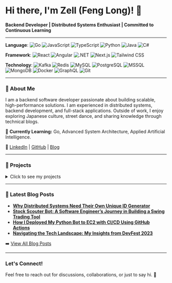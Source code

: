# Hi there, I'm Zell (Feng Long)! 👋  
**Backend Developer | Distributed Systems Enthusiast | Committed to Continuous Learning**  

---

**Language**: ![Go](https://img.shields.io/badge/Language-Go-informational?style=flat&logo=go&color=00ADD8)   ![JavaScript](https://img.shields.io/badge/Language-JavaScript-informational?style=flat&logo=javascript&color=F7DF1E)   ![TypeScript](https://img.shields.io/badge/Language-TypeScript-informational?style=flat&logo=typescript&color=3178C6)  ![Python](https://img.shields.io/badge/Language-Python-informational?style=flat&logo=python&color=3776AB)  ![Java](https://img.shields.io/badge/Language-Java-informational?style=flat&logo=java&color=007396)  ![C#](https://img.shields.io/badge/Language-C%23-informational?style=flat&logo=csharp&color=239120)  

**Framework**: ![React](https://img.shields.io/badge/Framework-React-informational?style=flat&logo=react&color=61DAFB)  ![Angular](https://img.shields.io/badge/Framework-Angular-informational?style=flat&logo=angular&color=DD0031)  ![.NET](https://img.shields.io/badge/Framework-.NET_Core_MVC-informational?style=flat&logo=dotnet&color=512BD4) ![Next.js](https://img.shields.io/badge/Framework-Next.js-informational?style=flat&logo=nextdotjs&color=000000)   ![Tailwind CSS](https://img.shields.io/badge/Framework-Tailwind_CSS-informational?style=flat&logo=tailwindcss&color=06B6D4)  


**Technology**: ![Kafka](https://img.shields.io/badge/Tool-Kafka-informational?style=flat&logo=apache-kafka&color=231F20)  ![Redis](https://img.shields.io/badge/Database-Redis-informational?style=flat&logo=redis&color=DC382D)  ![MySQL](https://img.shields.io/badge/Database-MySQL-informational?style=flat&logo=mysql&color=4479A1)  ![PostgreSQL](https://img.shields.io/badge/Database-PostgreSQL-informational?style=flat&logo=postgresql&color=336791)  ![MSSQL](https://img.shields.io/badge/Database-MSSQL-informational?style=flat&logo=microsoftsqlserver&color=CC2927)  ![MongoDB](https://img.shields.io/badge/Database-MongoDB-informational?style=flat&logo=mongodb&color=47A248)  ![Docker](https://img.shields.io/badge/Tool-Docker-informational?style=flat&logo=docker&color=2496ED)  ![GraphQL](https://img.shields.io/badge/Tool-GraphQL-informational?style=flat&logo=graphql&color=E10098)  ![Git](https://img.shields.io/badge/Tool-Git-informational?style=flat&logo=git&color=F05032)  

---

### 👤 About Me  
I am a backend software developer passionate about building scalable, high-performance solutions. I am experienced in distributed systems, backend development, and full-stack applications. Outside of work, I enjoy exploring Japanese culture, street dance, and sharing knowledge through technical blogs.

🌱 **Currently Learning:** Go, Advanced System Architecture, Applied Artificial Intelligence.  

🔗 [LinkedIn](https://linkedin.com/in/ngfenglong) | [GitHub](https://github.com/ngfenglong) | [Blog](https://withzell.com)  

---

### 🚀 Projects  
<details>
  <summary>Click to see my projects</summary>
  
- **Ikou:** A community-driven travel app allowing users to create, discover, and plan trips and activities with seamless interaction.  
  - [Frontend Repo - React](https://github.com/ngfenglong/ikou-website)  
  - [Backend Repo - Go](https://github.com/ngfenglong/ikou-backend)  

- **GoScrapeFlow:** An intuitive CLI-based web scraper leveraging sitemaps to efficiently harvest online data, perfect for data aggregation and analysis tasks.  
  - [CLI Repo - Go](https://github.com/ngfenglong/go-scrape-flow)  

- **Time-To-Makan (TTM):** A solution for the "Where should we eat?" dilemma in Novena, Singapore, featuring a web app and Telegram bot for random restaurant suggestions.  
  - [Telegram Bot Repo - Python](https://github.com/ngfenglong/food-randomizer-bot)  
  - [Backend Repo - Go](https://github.com/ngfenglong/food-randomizer-BE)  

</details>

---

### 📖 Latest Blog Posts  

<!-- BLOG-POST-LIST:START -->
- [**Why Distributed Systems Need Their Own Unique ID Generator**](https://medium.com/@zell_dev/why-distributed-systems-need-their-own-unique-id-generator-38bd10bcbc97)
- [**Stock Scouter Bot: A Software Engineer’s Journey in Building a Swing Trading Tool**](https://medium.com/@zell_dev/stock-scouter-bot-a-software-engineers-journey-in-building-a-swing-trading-tool-518e5c3b0e5a)  
- [**How I Deployed My Python Bot to EC2 with CI/CD Using GitHub Actions**](https://blog.devops.dev/how-i-deployed-my-python-bot-to-ec2-with-ci-cd-using-github-actions-7d81db522177)  
- [**Navigating the Tech Landscape: My Insights from DevFest 2023**](https://medium.com/@zell_dev/navigating-the-tech-landscape-my-insights-from-devfest-2023-2ca7880317a2)  
<!-- BLOG-POST-LIST:END -->

➡️ [View All Blog Posts](https://medium.com/@zell_dev)  

---


### Let's Connect!  
Feel free to reach out for discussions, collaborations, or just to say hi. 🚀  
